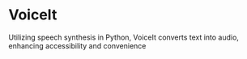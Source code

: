 # VoiceIt
Utilizing speech synthesis in Python, VoiceIt converts text into audio, enhancing accessibility and convenience

